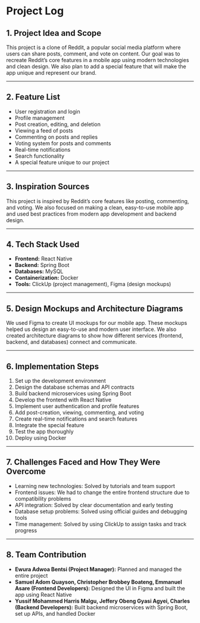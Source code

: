 # Project Log

## 1. Project Idea and Scope

This project is a clone of Reddit, a popular social media platform where users can share posts, comment, and vote on content. Our goal was to recreate Reddit’s core features in a mobile app using modern technologies and clean design. We also plan to add a special feature that will make the app unique and represent our brand.

---

## 2. Feature List

- User registration and login
- Profile management
- Post creation, editing, and deletion
- Viewing a feed of posts
- Commenting on posts and replies
- Voting system for posts and comments
- Real-time notifications
- Search functionality
- A special feature unique to our project

---

## 3. Inspiration Sources

This project is inspired by Reddit’s core features like posting, commenting, and voting. We also focused on making a clean, easy-to-use mobile app and used best practices from modern app development and backend design.

---

## 4. Tech Stack Used

- **Frontend:** React Native
- **Backend:** Spring Boot
- **Databases:** MySQL
- **Containerization:** Docker
- **Tools:** ClickUp (project management), Figma (design mockups)

---

## 5. Design Mockups and Architecture Diagrams

We used Figma to create UI mockups for our mobile app. These mockups helped us design an easy-to-use and modern user interface. We also created architecture diagrams to show how different services (frontend, backend, and databases) connect and communicate.

---

## 6. Implementation Steps

1. Set up the development environment
2. Design the database schemas and API contracts
3. Build backend microservices using Spring Boot
4. Develop the frontend with React Native
5. Implement user authentication and profile features
6. Add post-creation, viewing, commenting, and voting
7. Create real-time notifications and search features
8. Integrate the special feature
9. Test the app thoroughly
10. Deploy using Docker

---

## 7. Challenges Faced and How They Were Overcome

- Learning new technologies: Solved by tutorials and team support
- Frontend issues: We had to change the entire frontend structure due to compatibility problems
- API integration: Solved by clear documentation and early testing
- Database setup problems: Solved using official guides and debugging tools
- Time management: Solved by using ClickUp to assign tasks and track progress

---

## 8. Team Contribution

- **Ewura Adwoa Bentsi (Project Manager):** Planned and managed the entire project
- **Samuel Adom Quayson, Christopher Brobbey Boateng, Emmanuel Asare (Frontend Developers):** Designed the UI in Figma and built the app using React Native
- **Yussif Mohammed Harris Malgu, Jeffery Obeng Gyasi Agyei, Charles (Backend Developers):** Built backend microservices with Spring Boot, set up APIs, and handled Docker
